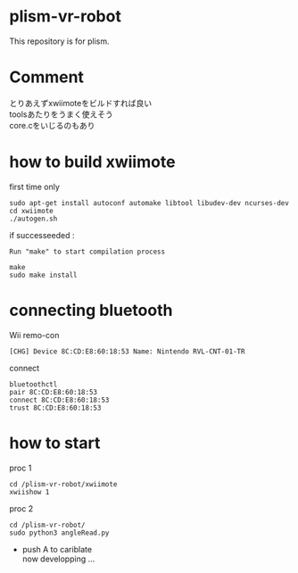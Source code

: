 # plism-vr-robot
This repository is for plism.

# Comment
とりあえずxwiimoteをビルドすれば良い  
toolsあたりをうまく使えそう  
core.cをいじるのもあり

# how to build xwiimote

first time only
```
sudo apt-get install autoconf automake libtool libudev-dev ncurses-dev
cd xwiimote
./autogen.sh
```

if successeeded :
```
Run "make" to start compilation process
```

```
make
sudo make install
```


# connecting bluetooth

Wii remo-con
```
[CHG] Device 8C:CD:E8:60:18:53 Name: Nintendo RVL-CNT-01-TR
```

connect
```
bluetoothctl
pair 8C:CD:E8:60:18:53
connect 8C:CD:E8:60:18:53
trust 8C:CD:E8:60:18:53
```

# how to start

proc 1
```
cd /plism-vr-robot/xwiimote
xwiishow 1
```

proc 2
```
cd /plism-vr-robot/
sudo python3 angleRead.py
```

- push A to cariblate   
 now developping ...
